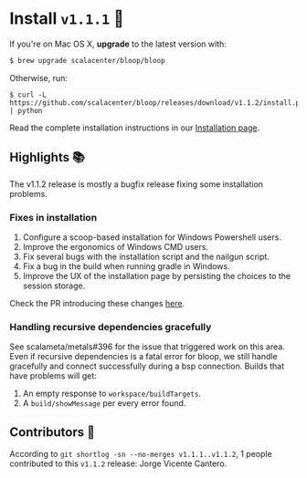 # Install `v1.1.1` :candy:

If you're on Mac OS X, **upgrade** to the latest version with:

```sh
$ brew upgrade scalacenter/bloop/bloop
```

Otherwise, run:

```
$ curl -L https://github.com/scalacenter/bloop/releases/download/v1.1.2/install.py | python
```

Read the complete installation instructions in our [Installation page][installation instructions].

## Highlights :books:

The v1.1.2 release is mostly a bugfix release fixing some installation problems.

### Fixes in installation

1. Configure a scoop-based installation for Windows Powershell users.
1. Improve the ergonomics of Windows CMD users.
1. Fix several bugs with the installation script and the nailgun script.
1. Fix a bug in the build when running gradle in Windows.
1. Improve the UX of the installation page by persisting the choices to the session storage.

Check the PR introducing these changes [here](https://github.com/scalacenter/bloop/pull/755).

### Handling recursive dependencies gracefully

See scalameta/metals#396 for the issue that triggered work on this area. Even
if recursive dependencies is a fatal error for bloop, we still handle
gracefully and connect successfully during a bsp connection. Builds that have
problems will get:

1. An empty response to `workspace/buildTargets`.
1. A `build/showMessage` per every error found.

## Contributors :busts_in_silhouette:

According to `git shortlog -sn --no-merges v1.1.1..v1.1.2`, 1 people contributed to this
`v1.1.2` release: Jorge Vicente Cantero.

[installation instructions]: https://scalacenter.github.io/bloop/setup
